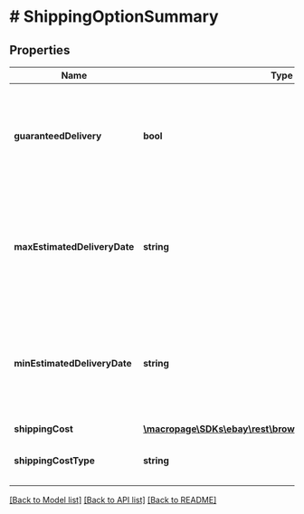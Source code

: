 # # ShippingOptionSummary

## Properties

Name | Type | Description | Notes
------------ | ------------- | ------------- | -------------
**guaranteedDelivery** | **bool** | Indicates if the seller has committed to shipping the item with eBay Guaranteed Delivery. With eBay Guaranteed Delivery, the  seller is committed to getting the line item to the buyer within 4 business days or less. See the &lt;a href&#x3D;\&quot;https://www.ebay.com/help/buying/shipping-delivery/buying-items-ebay-guaranteed-delivery?id&#x3D;4641\&quot;&gt;Buying items with eBay Guaranteed Delivery&lt;/a&gt; help topic for more details about eBay Guaranteed Delivery. | [optional]
**maxEstimatedDeliveryDate** | **string** | The end date of the delivery window (latest projected delivery date). This value is returned in UTC format (yyyy-MM-ddThh:mm:ss.sssZ), which you can convert into the local time of the buyer. &lt;br /&gt; &lt;br /&gt; &lt;span class&#x3D;\&quot;tablenote\&quot;&gt; &lt;b&gt; Note: &lt;/b&gt; For the best accuracy, always include the &lt;code&gt; contextualLocation&lt;/code&gt; values in the &lt;a href&#x3D;\&quot;/api-docs/buy/static/api-browse.html#Headers\&quot;&gt; &lt;code&gt;X-EBAY-C-ENDUSERCTX&lt;/code&gt;&lt;/a&gt; request header.&lt;/span&gt; | [optional]
**minEstimatedDeliveryDate** | **string** | The start date of the delivery window (earliest projected delivery date).  This value is returned in UTC format (yyyy-MM-ddThh:mm:ss.sssZ), which you can convert into the local time of the buyer. &lt;br /&gt; &lt;br /&gt;&lt;span class&#x3D;\&quot;tablenote\&quot;&gt; &lt;b&gt; Note: &lt;/b&gt; For the best accuracy, always include the &lt;code&gt; contextualLocation&lt;/code&gt; values in the &lt;a href&#x3D;\&quot;/api-docs/buy/static/api-browse.html#Headers\&quot;&gt; &lt;code&gt;X-EBAY-C-ENDUSERCTX&lt;/code&gt;&lt;/a&gt; request header.&lt;/span&gt; | [optional]
**shippingCost** | [**\macropage\SDKs\ebay\rest\browse\Model\ConvertedAmount**](ConvertedAmount.md) |  | [optional]
**shippingCostType** | **string** | Indicates the type of shipping used to ship the item. Possible values are &lt;code&gt; FIXED&lt;/code&gt; (flat-rate shipping) and &lt;code&gt; CALCULATED&lt;/code&gt; (shipping cost calculated based on item and buyer location). | [optional]

[[Back to Model list]](../../README.md#models) [[Back to API list]](../../README.md#endpoints) [[Back to README]](../../README.md)

